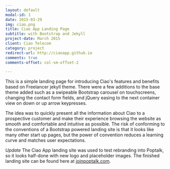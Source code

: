 ```yaml
---
layout: default
modal-id: 1
date: 2015-03-29
img: ciao.png
title: Ciao App Landing Page
subtitle: with Bootstrap and Jekyll
project-date: March 2015
client: Ciao Telecom
category: project
redirect-url: http://ciaoapp.github.io
comments: true
comments-offset: col-sm-offset-2    

---
```


This is a simple landing page for introducing Ciao's features and benefits based on Freelancer jekyll theme. There were a few additions to the base theme added such as a swipeable Bootstrap carousel on touchscreens, changing the contact form fields, and jQuery easing to the next container view on down or up arrow keypresses. 

The idea was to quickly present all the information about Ciao to a prospective customer and make their experience browsing the website as smooth and comfortable and intuitive as possible. The risk of conforming to the conventions of a Bootstrap powered landing site is that it looks like many other start up pages, but the power of convention reduces a learning curve and matches user expectations.  

*Update* The Ciao App landing site was used to test rebranding into Poptalk, so it looks half-done with new logo and placeholder images. The finished landing site can be found here at [joinpoptalk.com][1].

[1]: http://www.joinpoptalk.com
